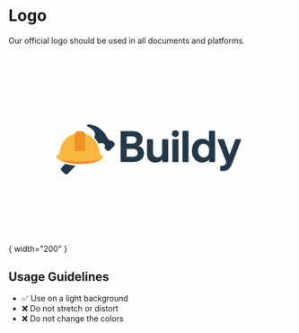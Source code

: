# Logo

Our official logo should be used in all documents and platforms.

![Logo](../images/logo.png){ width="200" }

## Usage Guidelines
- ✅ Use on a light background
- ❌ Do not stretch or distort
- ❌ Do not change the colors

